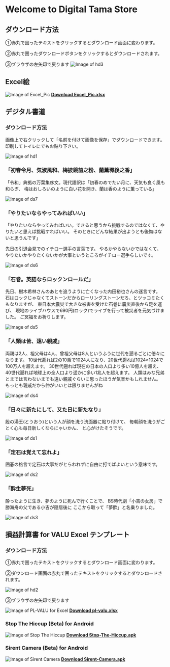 # Welcome to Digital Tama Store
## ダウンロード方法
①赤丸で囲ったテキストをクリックするとダウンロード画面に変わります。

②赤丸で囲ったダウンロードボタンをクリックするとダウンロードされます。

③ブラウザの左矢印で戻ります
![Image of hd3](/images/hd3.png/)

## Excel絵
![Image of Excel_Pic](/images/excel_pic.png)
[**Download Excel_Pic.xlsx**](https://github.com/eggman108/Excel_Pic/blob/master/Excel_Pic.xlsx)

## デジタル書道

### ダウンロード方法
画像上で右クリックして「名前を付けて画像を保存」でダウンロードできます。
印刷してトイレにでもお貼り下さい。

![Image of hd1](/images/hd1.png/)

### 「初春令月、気淑風和、梅披鏡前之粉、蘭薫珮後之香」

「令和」典拠の万葉集序文。現代語訳は「初春のめでたい月に、天気も良く風も和らぎ、
梅はおしろいのように白い花を開き、蘭は香のように薫っている」

![Image of ds7](/images/ds7.png/)

### 「やりたいならやってみればいい」

「やりたいならやってみればいい。できると思うから挑戦するのではなくて、やりたいと思えば挑戦すればいい。
そのときにどんな結果が出ようとも後悔はないと思うんです」

先日の引退会見でのイチロー選手の言葉です。
やるかやらないかではなくて、やりたいかやりたくないかが大事というところがイチロー選手らしいです。

![Image of ds6](/images/ds6.png/)

### 「石巻。英語ならロックンロールだ」

先日、樹木希林さんのあとを追うように亡くなった内田裕也さんの迷言です。
石はロックじゃなくてストーンだからローリングストーンだろ、とツッコミたくもなりますが、
東日本大震災で大きな被害を受けた石巻に震災直後から足を運び、
現地のライブハウスで690円(ロック)でライブを行って被災者を元気づけました。
ご冥福をお祈りします。

![Image of ds5](/images/ds5.png/)

### 「人類は皆、遠い親戚」
両親は2人、祖父母は4人、曾祖父母は8人というふうに世代を遡るごとに倍々になります。
10世代遡れば2の10乗で1024人になり、20世代遡れば1024×1024で100万人を超えます。
30世代遡れば現在の日本の人口より多い10億人を超え、
40世代遡れば地球上の全人口より遥かに多い1兆人を超えます。
人類はみな兄弟とまでは言わないまでも遠い親戚ぐらいに思ったほうが気楽かもしれません。
もっとも親戚だから仲がいいとは限りませんがね

![Image of ds4](/images/ds4.png/)

### 「日々に新たにして、又た日に新たなり」
殷の湯王(とうおう)という人が顔を洗う洗面器に貼り付けて、
毎朝顔を洗うがごとく心も毎日新しくならにゃいかん、
と心がけたそうです。

![Image of ds1](/images/ds1.png/)

### 「定石は覚えて忘れよ」
囲碁の格言で定石は大事だがとらわれずに自由に打てばよいという意味です。

![Image of ds2](/images/ds2.png/)

### 「酔生夢死」
酔ったように生き、夢のように死んで行くことで、
BS時代劇「小吉の女房」で勝海舟の父である小吉が隠居後に
ここから取って「夢酔」と名乗りました。

![Image of ds3](/images/ds3.png/)

## 損益計算書 for VALU Excel テンプレート
### ダウンロード方法

①赤丸で囲ったテキストをクリックするとダウンロード画面に変わります。

②ダウンロード画面の赤丸で囲ったテキストをクリックするとダウンロードされます。

![Image of hd2](/images/hd2.png/)

③ブラウザの左矢印で戻ります

![Image of PL-VALU for Excel](/images/pl-valu.png)
[**Download pl-valu.xlsx**](https://github.com/eggman108/PL-VALU-EXCEL/blob/master/pl-valu.xlsx)

### Stop The Hiccup (Beta) for Android

![Image of Stop The Hiccup](/images/sth.png)
[**Download Stop-The-Hiccup.apk**](https://github.com/eggman108/Stop-The-Hiccup/releases)

### Sirent Camera (Beta) for Android

![Image of Sirent Camera](/images/camera.png/)
[**Download Sirent-Camera.apk**](https://github.com/eggman108/Sirent-Camera/releases)
